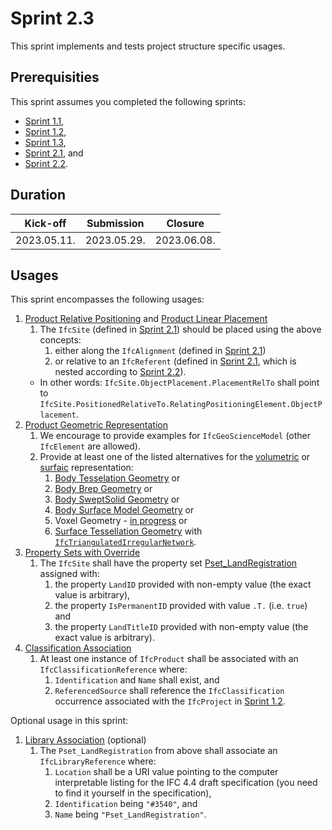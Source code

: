 # Sprint 2.3

This sprint implements and tests project structure specific usages.


## Prerequisities

This sprint assumes you completed the following sprints:

- [Sprint 1.1](./sprint1_1.md),
- [Sprint 1.2](./sprint1_2.md),
- [Sprint 1.3](./sprint1_3.md),
- [Sprint 2.1](./sprint2_1.md), and
- [Sprint 2.2](./sprint2_2.md).


## Duration

| Kick-off    | Submission  | Closure     |
|-------------|-------------|-------------|
| 2023.05.11. | 2023.05.29. | 2023.06.08. |


## Usages

This sprint encompasses the following usages:

1. [Product Relative Positioning](https://bsi-infraroom.github.io/IFC-Documentation-Tunnel/4_4_0_0/general/HTML/link/product-relative-positioning.htm) and [Product Linear Placement](https://bsi-infraroom.github.io/IFC-Documentation-Tunnel/4_4_0_0/general/HTML/link/product-linear-placement.htm)
    1. The `IfcSite`  (defined in [Sprint 2.1](./sprint2_1.md)) should be placed using the above concepts:
        1. either along the `IfcAlignment` (defined in [Sprint 2.1](./sprint2_1.md)) 
        1. or relative to an `IfcReferent` (defined in [Sprint 2.1](./sprint2_1.md), which is nested according to [Sprint 2.2](./sprint2_2.md)). 
    - In other words: `IfcSite.ObjectPlacement.PlacementRelTo` shall point to `IfcSite.PositionedRelativeTo.RelatingPositioningElement.ObjectPlacement`.
1. [Product Geometric Representation](https://bsi-infraroom.github.io/IFC-Documentation-Tunnel/4_4_0_0/general/HTML/link/product-geometric-representation.htm)
    1. We encourage to provide examples for `IfcGeoScienceModel` (other `IfcElement` are allowed).
    1. Provide at least one of the listed alternatives for the [volumetric](https://bsi-infraroom.github.io/IFC-Documentation-Tunnel/4_4_0_0/general/HTML/link/body-geometry.htm) or [surfaic](https://bsi-infraroom.github.io/IFC-Documentation-Tunnel/4_4_0_0/general/HTML/link/surface-geometry.htm) representation:
        1. [Body Tesselation Geometry](https://bsi-infraroom.github.io/IFC-Documentation-Tunnel/4_4_0_0/general/HTML/link/body-tessellation-geometry.htm) or
        1. [Body Brep Geometry](https://bsi-infraroom.github.io/IFC-Documentation-Tunnel/4_4_0_0/general/HTML/link/body-brep-geometry.htm) or
        1. [Body SweptSolid Geometry](https://bsi-infraroom.github.io/IFC-Documentation-Tunnel/4_4_0_0/general/HTML/link/body-sweptsolid-geometry.htm) or
        1. [Body Surface Model Geometry](https://bsi-infraroom.github.io/IFC-Documentation-Tunnel/4_4_0_0/general/HTML/link/body-surfacemodel-geometry.htm) or
        1. Voxel Geometry - [in progress](https://github.com/bSI-InfraRoom/IFC-Specification/issues/524) or
        1. [Surface Tessellation Geometry](https://bsi-infraroom.github.io/IFC-Documentation-Tunnel/4_4_0_0/general/HTML/link/surface-tessellation-geometry.htm) with [`IfcTriangulatedIrregularNetwork`](https://bsi-infraroom.github.io/IFC-Documentation-Tunnel/4_4_0_0/general/HTML/link/ifctriangulatedirregularnetwork.htm).
1. [Property Sets with Override](https://bsi-infraroom.github.io/IFC-Documentation-Tunnel/4_4_0_0/general/HTML/link/property-sets-with-override.htm)
    1. The `IfcSite` shall have the property set [Pset_LandRegistration](https://bsi-infraroom.github.io/IFC-Documentation-Tunnel/4_4_0_0/general/HTML/link/pset_landregistration.htm) assigned with:
        1. the property `LandID` provided with non-empty value (the exact value is arbitrary),
        1. the property `IsPermanentID` provided with value `.T.` (i.e. `true`) and 
        1. the property `LandTitleID` provided with non-empty value (the exact value is arbitrary).
1. [Classification Association](https://bsi-infraroom.github.io/IFC-Documentation-Tunnel/4_4_0_0/general/HTML/link/classification-association.htm)
    1. At least one instance of `IfcProduct` shall be associated with an `IfcClassificationReference` where:
        1. `Identification` and `Name` shall exist, and
        1. `ReferencedSource` shall reference the `IfcClassification` occurrence associated with the `IfcProject` in [Sprint 1.2](./sprint1_2.md).

Optional usage in this sprint:

1. [Library Association](https://bsi-infraroom.github.io/IFC-Documentation-Tunnel/4_4_0_0/general/HTML/link/library-association.htm) (optional)
    1. The `Pset_LandRegistration` from above shall associate an `IfcLibraryReference` where:
        1. `Location` shall be a URI value pointing to the computer interpretable listing for the IFC 4.4 draft specification (you need to find it yourself in the specification),
        1. `Identification` being `"#3540"`, and
        1. `Name` being `"Pset_LandRegistration"`.

